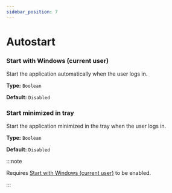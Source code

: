 ```yaml
---
sidebar_position: 7
---
```


# Autostart

### Start with Windows (current user)

Start the application automatically when the user logs in.

**Type:** `Boolean`

**Default:** `Disabled`

### Start minimized in tray

Start the application minimized in the tray when the user logs in.

**Type:** `Boolean`

**Default:** `Disabled`

:::note

Requires [Start with Windows (current user)](#start-with-windows-current-user) to be enabled.

:::
